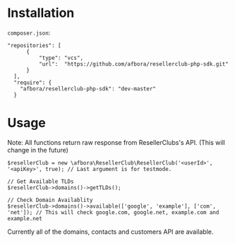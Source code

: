 # Installation
`composer.json`:
```
"repositories": [
      {
          "type": "vcs",
          "url":  "https://github.com/afbora/resellerclub-php-sdk.git"
      }
  ],
  "require": {
    "afbora/resellerclub-php-sdk": "dev-master"
  }
  ```

# Usage
Note: All functions return raw response from ResellerClubs's API. (This will change in the future)
```
$resellerClub = new \afbora\ResellerClub\ResellerClub('<userId>', '<apiKey>', true); // Last argument is for testmode.

// Get Available TLDs
$resellerClub->domains()->getTLDs();

// Check Domain Availablity
$resellerClub->domains()->available(['google', 'example'], ['com', 'net']); // This will check google.com, google.net, example.com and example.net
```

Currently all of the domains, contacts and customers API are available.
